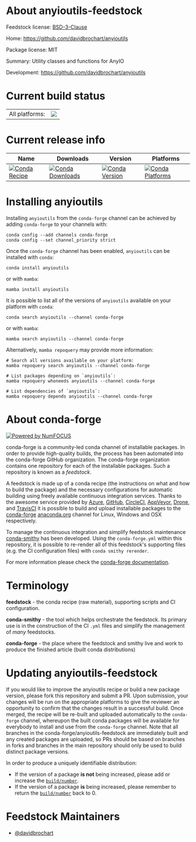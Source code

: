 About anyioutils-feedstock
==========================

Feedstock license: [BSD-3-Clause](https://github.com/conda-forge/anyioutils-feedstock/blob/main/LICENSE.txt)

Home: https://github.com/davidbrochart/anyioutils

Package license: MIT

Summary: Utility classes and functions for AnyIO

Development: https://github.com/davidbrochart/anyioutils

Current build status
====================


<table><tr><td>All platforms:</td>
    <td>
      <a href="https://dev.azure.com/conda-forge/feedstock-builds/_build/latest?definitionId=24769&branchName=main">
        <img src="https://dev.azure.com/conda-forge/feedstock-builds/_apis/build/status/anyioutils-feedstock?branchName=main">
      </a>
    </td>
  </tr>
</table>

Current release info
====================

| Name | Downloads | Version | Platforms |
| --- | --- | --- | --- |
| [![Conda Recipe](https://img.shields.io/badge/recipe-anyioutils-green.svg)](https://anaconda.org/conda-forge/anyioutils) | [![Conda Downloads](https://img.shields.io/conda/dn/conda-forge/anyioutils.svg)](https://anaconda.org/conda-forge/anyioutils) | [![Conda Version](https://img.shields.io/conda/vn/conda-forge/anyioutils.svg)](https://anaconda.org/conda-forge/anyioutils) | [![Conda Platforms](https://img.shields.io/conda/pn/conda-forge/anyioutils.svg)](https://anaconda.org/conda-forge/anyioutils) |

Installing anyioutils
=====================

Installing `anyioutils` from the `conda-forge` channel can be achieved by adding `conda-forge` to your channels with:

```
conda config --add channels conda-forge
conda config --set channel_priority strict
```

Once the `conda-forge` channel has been enabled, `anyioutils` can be installed with `conda`:

```
conda install anyioutils
```

or with `mamba`:

```
mamba install anyioutils
```

It is possible to list all of the versions of `anyioutils` available on your platform with `conda`:

```
conda search anyioutils --channel conda-forge
```

or with `mamba`:

```
mamba search anyioutils --channel conda-forge
```

Alternatively, `mamba repoquery` may provide more information:

```
# Search all versions available on your platform:
mamba repoquery search anyioutils --channel conda-forge

# List packages depending on `anyioutils`:
mamba repoquery whoneeds anyioutils --channel conda-forge

# List dependencies of `anyioutils`:
mamba repoquery depends anyioutils --channel conda-forge
```


About conda-forge
=================

[![Powered by
NumFOCUS](https://img.shields.io/badge/powered%20by-NumFOCUS-orange.svg?style=flat&colorA=E1523D&colorB=007D8A)](https://numfocus.org)

conda-forge is a community-led conda channel of installable packages.
In order to provide high-quality builds, the process has been automated into the
conda-forge GitHub organization. The conda-forge organization contains one repository
for each of the installable packages. Such a repository is known as a *feedstock*.

A feedstock is made up of a conda recipe (the instructions on what and how to build
the package) and the necessary configurations for automatic building using freely
available continuous integration services. Thanks to the awesome service provided by
[Azure](https://azure.microsoft.com/en-us/services/devops/), [GitHub](https://github.com/),
[CircleCI](https://circleci.com/), [AppVeyor](https://www.appveyor.com/),
[Drone](https://cloud.drone.io/welcome), and [TravisCI](https://travis-ci.com/)
it is possible to build and upload installable packages to the
[conda-forge](https://anaconda.org/conda-forge) [anaconda.org](https://anaconda.org/)
channel for Linux, Windows and OSX respectively.

To manage the continuous integration and simplify feedstock maintenance
[conda-smithy](https://github.com/conda-forge/conda-smithy) has been developed.
Using the ``conda-forge.yml`` within this repository, it is possible to re-render all of
this feedstock's supporting files (e.g. the CI configuration files) with ``conda smithy rerender``.

For more information please check the [conda-forge documentation](https://conda-forge.org/docs/).

Terminology
===========

**feedstock** - the conda recipe (raw material), supporting scripts and CI configuration.

**conda-smithy** - the tool which helps orchestrate the feedstock.
                   Its primary use is in the construction of the CI ``.yml`` files
                   and simplify the management of *many* feedstocks.

**conda-forge** - the place where the feedstock and smithy live and work to
                  produce the finished article (built conda distributions)


Updating anyioutils-feedstock
=============================

If you would like to improve the anyioutils recipe or build a new
package version, please fork this repository and submit a PR. Upon submission,
your changes will be run on the appropriate platforms to give the reviewer an
opportunity to confirm that the changes result in a successful build. Once
merged, the recipe will be re-built and uploaded automatically to the
`conda-forge` channel, whereupon the built conda packages will be available for
everybody to install and use from the `conda-forge` channel.
Note that all branches in the conda-forge/anyioutils-feedstock are
immediately built and any created packages are uploaded, so PRs should be based
on branches in forks and branches in the main repository should only be used to
build distinct package versions.

In order to produce a uniquely identifiable distribution:
 * If the version of a package **is not** being increased, please add or increase
   the [``build/number``](https://docs.conda.io/projects/conda-build/en/latest/resources/define-metadata.html#build-number-and-string).
 * If the version of a package **is** being increased, please remember to return
   the [``build/number``](https://docs.conda.io/projects/conda-build/en/latest/resources/define-metadata.html#build-number-and-string)
   back to 0.

Feedstock Maintainers
=====================

* [@davidbrochart](https://github.com/davidbrochart/)

